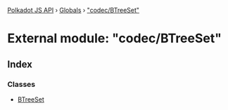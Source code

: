 [Polkadot JS API](../README.md) › [Globals](../globals.md) › ["codec/BTreeSet"](_codec_btreeset_.md)

# External module: "codec/BTreeSet"

## Index

### Classes

* [BTreeSet](../classes/_codec_btreeset_.btreeset.md)
